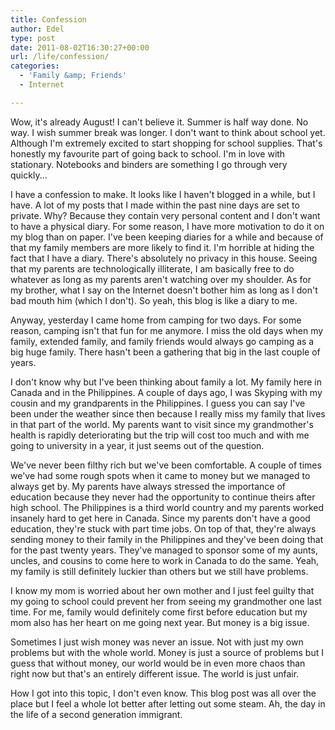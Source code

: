 ```yaml
---
title: Confession
author: Edel
type: post
date: 2011-08-02T16:30:27+00:00
url: /life/confession/
categories:
  - 'Family &amp; Friends'
  - Internet

---
```

Wow, it's already August! I can't believe it. Summer is half way done. No way. I wish summer break was longer. I don't want to think about school yet. Although I'm extremely excited to start shopping for school supplies. That's honestly my favourite part of going back to school. I'm in love with stationary. Notebooks and binders are something I go through very quickly...

I have a confession to make. It looks like I haven't blogged in a while, but I have. A lot of my posts that I made within the past nine days are set to private. Why? Because they contain very personal content and I don't want to have a physical diary. For some reason, I have more motivation to do it on my blog than on paper. I've been keeping diaries for a while and because of that my family members are more likely to find it. I'm horrible at hiding the fact that I have a diary. There's absolutely no privacy in this house. Seeing that my parents are technologically illiterate, I am basically free to do whatever as long as my parents aren't watching over my shoulder. As for my brother, what I say on the Internet doesn't bother him as long as I don't bad mouth him (which I don't). So yeah, this blog is like a diary to me.

Anyway, yesterday I came home from camping for two days. For some reason, camping isn't that fun for me anymore. I miss the old days when my family, extended family, and family friends would always go camping as a big huge family. There hasn't been a gathering that big in the last couple of years.

I don't know why but I've been thinking about family a lot. My family here in Canada and in the Philippines. A couple of days ago, I was Skyping with my cousin and my grandparents in the Philippines. I guess you can say I've been under the weather since then because I really miss my family that lives in that part of the world. My parents want to visit since my grandmother's health is rapidly deteriorating but the trip will cost too much and with me going to university in a year, it just seems out of the question.

We've never been filthy rich but we've been comfortable. A couple of times we've had some rough spots when it came to money but we managed to always get by. My parents have always stressed the importance of education because they never had the opportunity to continue theirs after high school. The Philippines is a third world country and my parents worked insanely hard to get here in Canada. Since my parents don't have a good education, they're stuck with part time jobs. On top of that, they're always sending money to their family in the Philippines and they've been doing that for the past twenty years. They've managed to sponsor some of my aunts, uncles, and cousins to come here to work in Canada to do the same. Yeah, my family is still definitely luckier than others but we still have problems.

I know my mom is worried about her own mother and I just feel guilty that my going to school could prevent her from seeing my grandmother one last time. For me, family would definitely come first before education but my mom also has her heart on me going next year. But money is a big issue.

Sometimes I just wish money was never an issue. Not with just my own problems but with the whole world. Money is just a source of problems but I guess that without money, our world would be in even more chaos than right now but that's an entirely different issue. The world is just unfair.

How I got into this topic, I don't even know. This blog post was all over the place but I feel a whole lot better after letting out some steam. Ah, the day in the life of a second generation immigrant.


